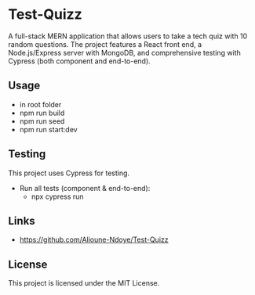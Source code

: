 # Test-Quizz

A full-stack MERN application that allows users to take a tech quiz with 10 random questions. The project features a React front end, a Node.js/Express server with MongoDB, and comprehensive testing with Cypress (both component and end-to-end).


## Usage
- in root folder
- npm run build
- npm run seed
- npm run start:dev


## Testing
This project uses Cypress for testing.

- Run all tests (component & end-to-end):
  - npx cypress run



## Links
- https://github.com/Alioune-Ndoye/Test-Quizz

## License
This project is licensed under the MIT License.
